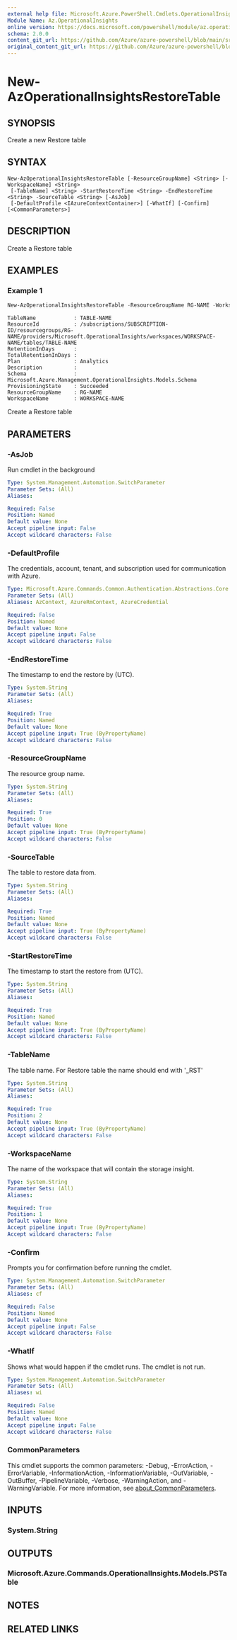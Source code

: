 ```yaml
---
external help file: Microsoft.Azure.PowerShell.Cmdlets.OperationalInsights.dll-Help.xml
Module Name: Az.OperationalInsights
online version: https://docs.microsoft.com/powershell/module/az.operationalinsights/Create-AzOperationalInsightsRestoreTable
schema: 2.0.0
content_git_url: https://github.com/Azure/azure-powershell/blob/main/src/OperationalInsights/OperationalInsights/help/New-AzOperationalInsightsRestoreTable.md
original_content_git_url: https://github.com/Azure/azure-powershell/blob/main/src/OperationalInsights/OperationalInsights/help/New-AzOperationalInsightsRestoreTable.md
---
```


# New-AzOperationalInsightsRestoreTable

## SYNOPSIS
Create a new Restore table

## SYNTAX

```
New-AzOperationalInsightsRestoreTable [-ResourceGroupName] <String> [-WorkspaceName] <String>
 [-TableName] <String> -StartRestoreTime <String> -EndRestoreTime <String> -SourceTable <String> [-AsJob]
 [-DefaultProfile <IAzureContextContainer>] [-WhatIf] [-Confirm] [<CommonParameters>]
```

## DESCRIPTION
Create a Restore table

## EXAMPLES

### Example 1
```powershell
New-AzOperationalInsightsRestoreTable -ResourceGroupName RG-NAME -WorkspaceName WORKSPACE-NAME -TableName TABLE-NAME -StartRestoreTime "05-25-2022 12:26:36" -EndRestoreTime "05-28-2022 12:26:36" -SourceTable "Usage"
```

```output
TableName            : TABLE-NAME
ResourceId           : /subscriptions/SUBSCRIPTION-ID/resourcegroups/RG-NAME/providers/Microsoft.OperationalInsights/workspaces/WORKSPACE-NAME/tables/TABLE-NAME
RetentionInDays      :
TotalRetentionInDays :
Plan                 : Analytics
Description          :
Schema               : Microsoft.Azure.Management.OperationalInsights.Models.Schema
ProvisioningState    : Succeeded
ResourceGroupName    : RG-NAME
WorkspaceName        : WORKSPACE-NAME
```

Create a Restore table

## PARAMETERS

### -AsJob
Run cmdlet in the background

```yaml
Type: System.Management.Automation.SwitchParameter
Parameter Sets: (All)
Aliases:

Required: False
Position: Named
Default value: None
Accept pipeline input: False
Accept wildcard characters: False
```

### -DefaultProfile
The credentials, account, tenant, and subscription used for communication with Azure.

```yaml
Type: Microsoft.Azure.Commands.Common.Authentication.Abstractions.Core.IAzureContextContainer
Parameter Sets: (All)
Aliases: AzContext, AzureRmContext, AzureCredential

Required: False
Position: Named
Default value: None
Accept pipeline input: False
Accept wildcard characters: False
```

### -EndRestoreTime
The timestamp to end the restore by (UTC).

```yaml
Type: System.String
Parameter Sets: (All)
Aliases:

Required: True
Position: Named
Default value: None
Accept pipeline input: True (ByPropertyName)
Accept wildcard characters: False
```

### -ResourceGroupName
The resource group name.

```yaml
Type: System.String
Parameter Sets: (All)
Aliases:

Required: True
Position: 0
Default value: None
Accept pipeline input: True (ByPropertyName)
Accept wildcard characters: False
```

### -SourceTable
The table to restore data from.

```yaml
Type: System.String
Parameter Sets: (All)
Aliases:

Required: True
Position: Named
Default value: None
Accept pipeline input: True (ByPropertyName)
Accept wildcard characters: False
```

### -StartRestoreTime
The timestamp to start the restore from (UTC).

```yaml
Type: System.String
Parameter Sets: (All)
Aliases:

Required: True
Position: Named
Default value: None
Accept pipeline input: True (ByPropertyName)
Accept wildcard characters: False
```

### -TableName
The table name.
For Restore table the name should end with '_RST'

```yaml
Type: System.String
Parameter Sets: (All)
Aliases:

Required: True
Position: 2
Default value: None
Accept pipeline input: True (ByPropertyName)
Accept wildcard characters: False
```

### -WorkspaceName
The name of the workspace that will contain the storage insight.

```yaml
Type: System.String
Parameter Sets: (All)
Aliases:

Required: True
Position: 1
Default value: None
Accept pipeline input: True (ByPropertyName)
Accept wildcard characters: False
```

### -Confirm
Prompts you for confirmation before running the cmdlet.

```yaml
Type: System.Management.Automation.SwitchParameter
Parameter Sets: (All)
Aliases: cf

Required: False
Position: Named
Default value: None
Accept pipeline input: False
Accept wildcard characters: False
```

### -WhatIf
Shows what would happen if the cmdlet runs.
The cmdlet is not run.

```yaml
Type: System.Management.Automation.SwitchParameter
Parameter Sets: (All)
Aliases: wi

Required: False
Position: Named
Default value: None
Accept pipeline input: False
Accept wildcard characters: False
```

### CommonParameters
This cmdlet supports the common parameters: -Debug, -ErrorAction, -ErrorVariable, -InformationAction, -InformationVariable, -OutVariable, -OutBuffer, -PipelineVariable, -Verbose, -WarningAction, and -WarningVariable. For more information, see [about_CommonParameters](http://go.microsoft.com/fwlink/?LinkID=113216).

## INPUTS

### System.String

## OUTPUTS

### Microsoft.Azure.Commands.OperationalInsights.Models.PSTable

## NOTES

## RELATED LINKS
